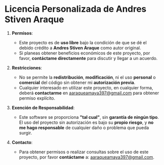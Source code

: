 # Licencia Personalizada de Andres Stiven Araque

1. **Permisos**:

   - Este proyecto es de **uso libre** bajo la condición de que se dé el debido crédito a **Andres Stiven Araque** como autor original.
   - Si planeas obtener beneficios económicos de este proyecto, por favor, **contáctame directamente** para discutir y llegar a un acuerdo.

2. **Restricciones**:

   - No se permite la **redistribución**, **modificación**, ni el uso **personal** o **comercial** del código sin obtener mi **autorización previa**.
   - Cualquier interesado en utilizar este proyecto, en cualquier forma, deberá **contactarme** en [aaraqueamaya397@gmail.com](mailto:aaraqueamaya397@gmail.com) para obtener permiso explícito.

3. **Exención de Responsabilidad**:

   - Este software se proporciona **"tal cual"**, sin **garantía de ningún tipo**. El uso del proyecto sin autorización es bajo su **propio riesgo**, y **no me hago responsable** de cualquier daño o problema que pueda surgir.

4. **Contacto**:

   - Para obtener permisos o realizar consultas sobre el uso de este proyecto, por favor **contáctame** a: [aaraqueamaya397@gmail.com](mailto:aaraqueamaya397@gmail.com).
